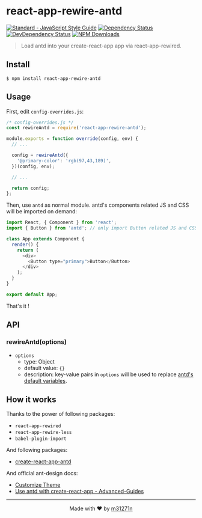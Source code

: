 # react-app-rewire-antd

[![Standard - JavaScript Style Guide](https://img.shields.io/badge/code%20style-standard-brightgreen.svg)](https://standardjs.com/)
[![Dependency Status](https://img.shields.io/david/m31271n/react-app-rewire-antd.svg)](#)
[![DevDependency Status](https://img.shields.io/david/m31271n/react-app-rewire-antd.svg)](#)
[![NPM Downloads](https://img.shields.io/npm/dm/react-app-rewire-antd.svg)](#)

> Load antd into your create-react-app app via react-app-rewired.

## Install

```
$ npm install react-app-rewire-antd
```

## Usage

First, edit `config-overrides.js`:

```js
/* config-overrides.js */
const rewireAntd = require('react-app-rewire-antd');

module.exports = function override(config, env) {
  // ...

  config = rewireAntd({
    '@primary-color': 'rgb(97,43,189)',
  })(config, env);

  // ...

  return config;
};
```

Then, use `antd` as normal module. antd's components related JS and CSS will be imported on demand:

```js
import React, { Component } from 'react';
import { Button } from 'antd'; // only import Button related JS and CSS

class App extends Component {
  render() {
    return (
      <div>
        <Button type="primary">Button</Button>
      </div>
    );
  }
}

export default App;
```

That's it !

## API

### rewireAntd(options)

* `options`
  * type: Object
  * default value: `{}`
  * description: key-value pairs in `options` will be used to replace [antd's default variables](https://github.com/ant-design/ant-design/blob/master/components/style/themes/default.less).

## How it works

Thanks to the power of following packages:

* `react-app-rewired`
* `react-app-rewire-less`
* `babel-plugin-import`

And following packages:

* [create-react-app-antd](https://github.com/ant-design/create-react-app-antd)

And official ant-design docs:

* [Customize Theme](https://ant.design/docs/react/customize-theme)
* [Use antd with create-react-app - Advanced-Guides](https://ant.design/docs/react/use-with-create-react-app#Advanced-Guides)

---

<p align="center">Made with ❤ by <a href="http://stack.m31271n.com">m31271n</a></p>
